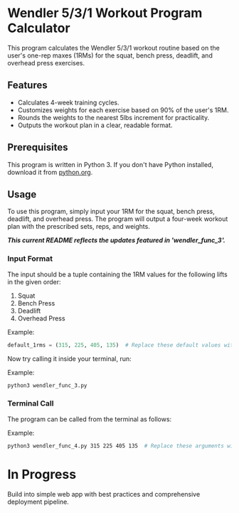 # Wendler 5/3/1 Workout Program Calculator

This program calculates the Wendler 5/3/1 workout routine based on the user's one-rep maxes (1RMs) for the squat, bench press, deadlift, and overhead press exercises.

## Features

- Calculates 4-week training cycles.
- Customizes weights for each exercise based on 90% of the user's 1RM.
- Rounds the weights to the nearest 5lbs increment for practicality.
- Outputs the workout plan in a clear, readable format.

## Prerequisites

This program is written in Python 3. If you don't have Python installed, download it from [python.org](https://www.python.org/downloads/).


## Usage

To use this program, simply input your 1RM for the squat, bench press, deadlift, and overhead press. The program will output a four-week workout plan with the prescribed sets, reps, and weights.

**_This current README reflects the updates featured in 'wendler_func_3'._**

### Input Format

The input should be a tuple containing the 1RM values for the following lifts in the given order:

1. Squat
2. Bench Press
3. Deadlift
4. Overhead Press

Example:
```python
default_1rms = (315, 225, 405, 135)  # Replace these default values with your actual 1RMs
```
Now try calling it inside your terminal, run:

Example:
```bash
python3 wendler_func_3.py  
```

### Terminal Call

The program can be called from the terminal as follows:

Example:
```bash
python3 wendler_func_4.py 315 225 405 135  # Replace these arguments with your actual 1RMs
```



# In Progress

Build into simple web app with best practices and comprehensive deployment pipeline.
